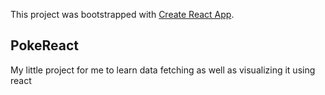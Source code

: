 This project was bootstrapped with [Create React App](https://github.com/facebook/create-react-app).

## PokeReact

My little project for me to learn data fetching as well as visualizing it using react